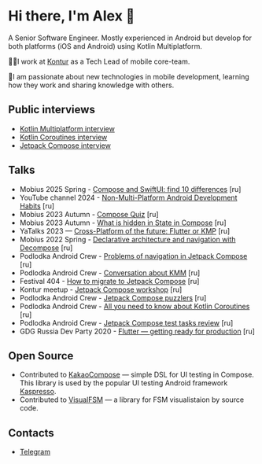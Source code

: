 # Hi there, I'm Alex 👋

A Senior Software Engineer. Mostly experienced in Android but develop for both platforms (iOS and Android) using Kotlin Multiplatform.

🧑‍💻️I work at [Kontur](https://kontur.ru) as a Tech Lead of mobile core-team.

📱I am passionate about new technologies in mobile development, learning how they work and sharing knowledge with others.

## Public interviews
- [Kotlin Multiplatform interview](https://www.youtube.com/live/i45sp7O_RUc?si=hwxokOFln7k-g_2B)
- [Kotlin Coroutines interview](https://www.youtube.com/watch?v=arUctP5yAYc)
- [Jetpack Compose interview](https://www.youtube.com/watch?v=qb0Ezy-WO_k)

## Talks
- Mobius 2025 Spring - [Compose and SwiftUI: find 10 differences](https://youtu.be/R-4R13tDMG8?si=A4V-ZJws61hG2sbm) [ru]
- YouTube channel 2024 - [Non-Multi-Platform Android Development Habits](https://youtu.be/pTyWagI8G5g?si=1nY9lbWmk9bBldKe) [ru]
- Mobius 2023 Autumn - [Compose Quiz](https://youtu.be/wvYyhOcaFUU?si=yHvGgOrVoytFK0eU) [ru]
- Mobius 2023 Autumn - [What is hidden in State in Compose](https://youtu.be/_hI2vwei9Rg?si=mJYyLS6-tQIDg8_x) [ru]
- YaTalks 2023 — [Cross-Platform of the future: Flutter or KMP](https://youtu.be/hDh-Fdehb3Q?si=o6sIvH1FGus4ygQA) [ru]
- Mobius 2022 Spring - [Declarative architecture and navigation with Decompose](https://www.youtube.com/watch?v=4_CxQknWfrY) [ru]
- Podlodka Android Crew - [Problems of navigation in Jetpack Compose](https://www.youtube.com/watch?v=owE7F5K8eaY) [ru]
- Podlodka Android Crew - [Conversation about KMM](https://www.youtube.com/watch?v=ihc2CVvK4Cs) [ru]
- Festival 404 - [How to migrate to Jetpack Compose](https://www.youtube.com/watch?v=MtEW9O-Qrr4) [ru]
- Kontur meetup - [Jetpack Compose workshop](https://www.youtube.com/watch?v=kPMJ5NzotNI) [ru]
- Podlodka Android Crew - [Jetpack Compose puzzlers](https://www.youtube.com/watch?v=dRD2cudvUs8) [ru]
- Podlodka Android Crew - [All you need to know about Kotlin Coroutines](https://www.youtube.com/watch?v=icAz5VPAJp4) [ru]
- Podlodka Android Crew - [Jetpack Compose test tasks review](https://www.youtube.com/watch?v=ray3UjnzRN0) [ru]
- GDG Russia Dev Party 2020 - [Flutter — getting ready for production](https://www.youtube.com/watch?v=Xe3Ug3fCO3c) [ru]

## Open Source
- Contributed to [KakaoCompose](https://github.com/KakaoCup/Compose) — simple DSL for UI testing in Compose. This library is used by the popular UI testing Android framework [Kaspresso](https://github.com/KasperskyLab/Kaspresso).
- Contributed to [VisualFSM](https://github.com/Kontur-Mobile/VisualFSM) — a library for FSM visualistaion by source code.

## Contacts
- [Telegram](https://t.me/ajiekcx)
